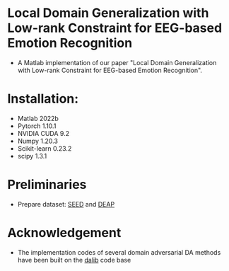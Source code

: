 Local Domain Generalization with Low-rank Constraint for EEG-based Emotion Recognition
=

* A Matlab implementation of our paper "Local Domain Generalization with Low-rank Constraint for EEG-based Emotion Recognition".<br> 

# Installation:

* Matlab 2022b
* Pytorch 1.10.1
* NVIDIA CUDA 9.2
* Numpy 1.20.3
* Scikit-learn 0.23.2
* scipy 1.3.1

# Preliminaries
* Prepare dataset: [SEED](https://bcmi.sjtu.edu.cn/~seed/index.html) and [DEAP](http://www.eecs.qmul.ac.uk/mmv/datasets/deap/)

# Acknowledgement

* The implementation codes of several domain adversarial DA methods have been built on the [dalib](https://dalib.readthedocs.io/en/latest/index.html) code base 

